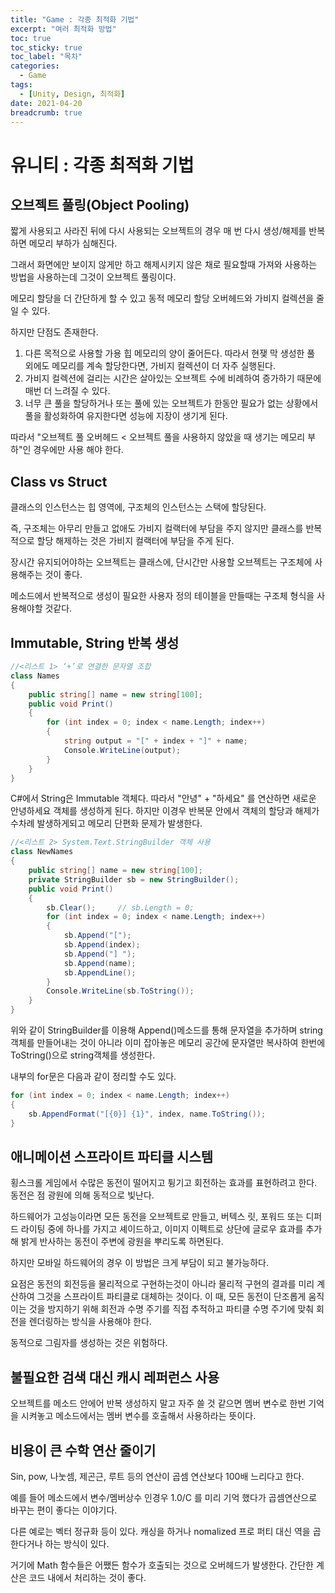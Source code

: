```yaml
---
title: "Game : 각종 최적화 기법"
excerpt: "여러 최적화 방법"
toc: true
toc_sticky: true
toc_label: "목차"
categories:
  - Game
tags:
  - [Unity, Design, 최적화]
date: 2021-04-20
breadcrumb: true
---
```



# 유니티 : 각종 최적화 기법

## 오브젝트 풀링(Object Pooling)

짧게 사용되고 사라진 뒤에 다시 사용되는 오브젝트의 경우 매 번 다시 생성/해제를 반복하면 메모리 부하가 심해진다.

그래서 화면에만 보이지 않게만 하고 해제시키지 않은 채로 필요할때 가져와 사용하는 방법을 사용하는데 그것이 오브젝트 풀링이다.

메모리 할당을 더 간단하게 할 수 있고 동적 메모리 할당 오버헤드와 가비지 컬렉션을 줄일 수 있다.

하지만 단점도 존재한다.

1. 다른 목적으로 사용할 가용 힙 메모리의 양이 줄어든다. 따라서 현쟂 막 생성한 풀 외에도 메모리를 계속 할당한다면, 가비지 컬렉션이 더 자주 실행된다.
2. 가비지 컬렉션에 걸리는 시간은 살아있는 오브젝트 수에 비례하여 증가하기 때문에 매번 더 느려질 수 있다.
3. 너무 큰 풀을 할당하거나 또는 풀에 있는 오브젝트가 한동안 필요가 없는 상황에서 풀을 활성화하여 유지한다면 성능에 지장이 생기게 된다.

따라서 "오브젝트 풀 오버헤드 < 오브젝트 풀을 사용하지 않았을 때 생기는 메모리 부하"인 경우에만 사용 해야 한다.

## Class vs Struct

클래스의 인스턴스는 힙 영역에, 구조체의 인스턴스는 스택에 할당된다.

즉, 구조체는 아무리 만들고 없애도 가비지 컬랙터에 부담을 주지 않지만 클래스를 반복적으로 할당 해제하는 것은 가비지 컬랙터에 부담을 주게 된다.

장시간 유지되어야하는 오브젝트는 클래스에, 단시간만 사용할 오브젝트는 구조체에 사용해주는 것이 좋다.

메소드에서 반복적으로 생성이 필요한 사용자 정의 테이블을 만들때는 구조체 형식을 사용해야할 것같다.

## Immutable, String 반복 생성

```csharp
//<리스트 1> ‘+’로 연결한 문자열 조합
class Names
{
    public string[] name = new string[100];
    public void Print()
    {
        for (int index = 0; index < name.Length; index++)
        {
            string output = "[" + index + "]" + name;
            Console.WriteLine(output);
        }
    }
}
```

C#에서 String은 Immutable 객체다. 따라서 "안녕" + "하세요" 를 연산하면 새로운 안녕하세요 객체를 생성하게 된다. 하지만 이경우 반복문 안에서 객체의 할당과 해제가 수차례 발생하게되고 메모리 단편화 문제가 발생한다.

```csharp
//<리스트 2> System.Text.StringBuilder 객체 사용
class NewNames
{
    public string[] name = new string[100];
    private StringBuilder sb = new StringBuilder();
    public void Print()
    {
        sb.Clear();     // sb.Length = 0;
        for (int index = 0; index < name.Length; index++)
        {
            sb.Append("[");
            sb.Append(index);
            sb.Append("] ");
            sb.Append(name);
            sb.AppendLine();
        }
        Console.WriteLine(sb.ToString());
    }
}
```

위와 같이 StringBuilder를 이용해 Append()메소드를 통해 문자열을 추가하며 string객체를 만들어내는 것이 아니라 이미 잡아놓은 메모리 공간에 문자열만 복사하여 한번에 ToString()으로 string객체를 생성한다.

내부의 for문은 다음과 같이 정리할 수도 있다.

```csharp
for (int index = 0; index < name.Length; index++)
{
    sb.AppendFormat("[{0}] {1}", index, name.ToString());
}
```

## 애니메이션 스프라이트 파티클 시스템

횡스크롤 게임에서 수많은 동전이 떨어지고 튕기고 회전하는 효과를 표현하려고 한다. 동전은 점 광원에 의해 동적으로 빛난다.

하드웨어가 고성능이라면 모든 동전을 오브젝트로 만들고, 버텍스 릿, 포워드 또는 디퍼드 라이팅 중에 하나를 가지고 셰이드하고, 이미지 이펙트로 상단에 글로우 효과를 추가해 밝게 반사하는 동전이 주변에 광원을 뿌리도록 하면된다.

하지만 모바일 하드웨어의 경우 이 방법은 크게 부담이 되고 불가능하다.

요점은 동전의 회전등을 물리적으로 구현하는것이 아니라 물리적 구현의 결과를 미리 계산하여 그것을 스프라이트 파티클로 대체하는 것이다. 이 때, 모든 동전이 단조롭게 움직이는 것을 방지하기 위해 회전과 수명 주기를 직접 추적하고 파티클 수명 주기에 맞춰 회전을 렌더링하는 방식을 사용해야 한다.

동적으로 그림자를 생성하는 것은 위험하다.

## 불필요한 검색 대신 캐시 레퍼런스 사용

오브젝트를 메소드 안에어 반복 생성하지 말고 자주 쓸 것 같으면 멤버 변수로 한번 기억을 시켜놓고 메소드에서는 멤버 변수를 호출해서 사용하라는 뜻이다. 

## 비용이 큰 수학 연산 줄이기

Sin, pow, 나눗셈, 제곤근, 루트 등의 연산이 곱셈 연산보다 100배 느리다고 한다.

예를 들어 메소드에서 변수/멤버상수 인경우 1.0/C 를 미리 기억 했다가 곱셈연산으로 바꾸는 편이 좋다는 이야기다.

다른 예로는 벡터 정규화 등이 있다. 캐싱을 하거나 nomalized 프로 퍼티 대신 역을 곱한다거나 하는 방식이 있다.

거기에 Math 함수들은 어쨌든 함수가 호출되는 것으로 오버헤드가 발생한다. 간단한 계산은 코드 내에서 처리하는 것이 좋다.